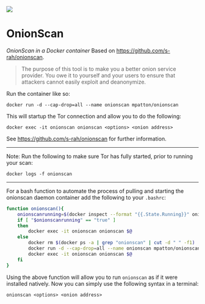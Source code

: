 [![](https://images.microbadger.com/badges/image/mpatton/onionscan.svg)](https://microbadger.com/images/mpatton/onionscan "Get your own image badge on microbadger.com")

# OnionScan
*OnionScan in a Docker container*
Based on https://github.com/s-rah/onionscan.

> The purpose of this tool is to make you a better onion service provider. You owe it to yourself and your users to ensure that attackers cannot easily exploit and deanonymize.

Run the container like so:
```
docker run -d --cap-drop=all --name onionscan mpatton/onionscan
```

This will startup the Tor connection and allow you to do the following:
```
docker exec -it onionscan onionscan <options> <onion address>
```

See https://github.com/s-rah/onionscan for further information.

---
Note:  Run the following to make sure Tor has fully started, prior to running your scan:
```
docker logs -f onionscan
```

---
For a bash function to automate the process of pulling and starting the onionscan daemon container add the following to your `.bashrc`:
```bash
function onionscan(){
	onionscanrunning=$(docker inspect --format "{{.State.Running}}" onionscan 2>/dev/null)
	if [ "$onionscanrunning" == "true" ]
	then
		docker exec -it onionscan onionscan $@
	else
		docker rm $(docker ps -a | grep "onionscan" | cut -d " " -f1)
		docker run -d --cap-drop=all --name onionscan mpatton/onionscan
		docker exec -it onionscan onionscan $@
	fi
}
```

Using the above function will allow you to run `onionscan` as if it were installed natively. Now you can simply use the following syntax in a terminal:
```
onionscan <options> <onion address>
```
